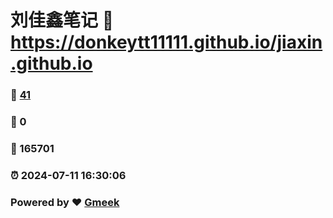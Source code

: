 # 刘佳鑫笔记 :link: https://donkeytt11111.github.io/jiaxin.github.io 
### :page_facing_up: [41](https://donkeytt11111.github.io/jiaxin.github.io/tag.html) 
### :speech_balloon: 0 
### :hibiscus: 165701 
### :alarm_clock: 2024-07-11 16:30:06 
### Powered by :heart: [Gmeek](https://github.com/Meekdai/Gmeek)
